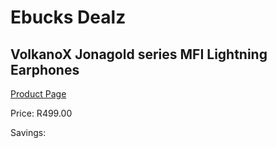 
# Ebucks Dealz
## VolkanoX Jonagold series MFI Lightning Earphones
[Product Page](https://www.ebucks.com/web/shop/productSelected.do?prodId=1196481338&catId=714972256)

Price: R499.00

Savings: 


	